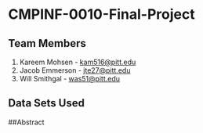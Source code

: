 # CMPINF-0010-Final-Project
## Team Members
1. Kareem Mohsen - kam516@pitt.edu
2. Jacob Emmerson - jte27@pitt.edu
3. Will Smithgal - was51@pitt.edu
## Data Sets Used

##Abstract
